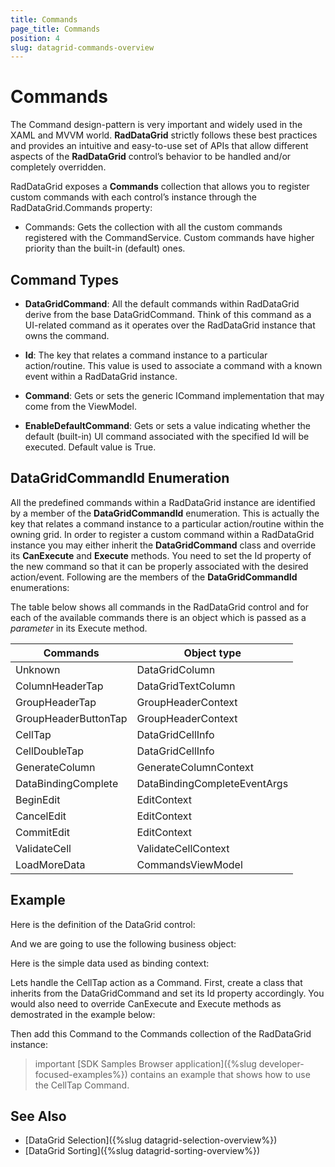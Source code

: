 ```yaml
---
title: Commands
page_title: Commands
position: 4
slug: datagrid-commands-overview
---
```


# Commands #

The Command design-pattern is very important and widely used in the XAML and MVVM world. **RadDataGrid** strictly follows these best practices and provides an intuitive and easy-to-use set of APIs that allow different aspects of the **RadDataGrid** control’s behavior to be handled and/or completely overridden.

RadDataGrid exposes a **Commands** collection that allows you to register custom commands with each control’s instance through the RadDataGrid.Commands property:

* Commands: Gets the collection with all the custom commands registered with the CommandService. Custom commands have higher priority than the built-in (default) ones.
 
## Command Types

* **DataGridCommand**: All the default commands within RadDataGrid derive from the base DataGridCommand. Think of this command as a UI-related command as it operates over the RadDataGrid instance that owns the command.

 * **Id**: The key that relates a command instance to a particular action/routine. This value is used to associate a command with a known event within a RadDataGrid instance.
 * **Command**: Gets or sets the generic ICommand implementation that may come from the ViewModel.
 * **EnableDefaultCommand**: Gets or sets a value indicating whether the default (built-in) UI command associated with the specified Id will be executed. Default value is True.      

## DataGridCommandId Enumeration

All the predefined commands within a RadDataGrid instance are identified by a member of the **DataGridCommandId** enumeration. This is actually the key that relates a command instance to a particular action/routine within the owning grid. In order to register a custom command within a RadDataGrid instance you may either inherit the **DataGridCommand** class and override its **CanExecute** and **Execute** methods. You need to set the Id property of the new command so that it can be properly associated with the desired action/event. Following are the members of the **DataGridCommandId** enumerations:

The table below shows all commands in the RadDataGrid control and for each of the available commands there is an object which is passed as a *parameter* in its Execute method. 

| Commands | Object type |
| -------- | ---------- |
| Unknown | DataGridColumn |
| ColumnHeaderTap  | DataGridTextColumn |
| GroupHeaderTap      | GroupHeaderContext |
| GroupHeaderButtonTap      | GroupHeaderContext |
| CellTap | DataGridCellInfo |
| CellDoubleTap | DataGridCellInfo |
| GenerateColumn | GenerateColumnContext |
| DataBindingComplete | DataBindingCompleteEventArgs |
| BeginEdit | EditContext |
| CancelEdit | EditContext |
| CommitEdit | EditContext |
| ValidateCell | ValidateCellContext |
| LoadMoreData | CommandsViewModel |

## Example

Here is the definition of the DataGrid control:

<snippet id='datagrid-commands-celltap-xaml'/>

And we are going to use the following business object:

<snippet id='datagrid-commands-celltap-businessobject'/>

Here is the simple data used as binding context:

<snippet id='datagrid-commands-celltap-data'/>

Lets handle the CellTap action as a Command. First, create a class that inherits from the DataGridCommand and set its Id property accordingly.
You would also need to override CanExecute and Execute methods as demostrated in the example below:

<snippet id='datagrid-commands-celltap'/>

Then add this Command to the Commands collection of the RadDataGrid instance:

<snippet id='datagrid-commands-cetttap-add'/>

>important [SDK Samples Browser application]({%slug developer-focused-examples%}) contains an example that shows how to use the CellTap Command.

## See Also

* [DataGrid Selection]({%slug datagrid-selection-overview%})
* [DataGrid Sorting]({%slug datagrid-sorting-overview%})
